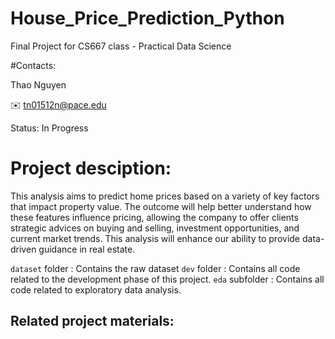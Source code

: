 # House_Price_Prediction_Python
Final Project for CS667 class - Practical Data Science

#Contacts:

Thao Nguyen

✉️ tn01512n@pace.edu

Status: In Progress

# Project desciption:

This analysis aims to predict home prices based on a variety of key factors that impact property value. The outcome will help better understand how these features influence pricing, allowing the company to offer clients strategic advices on buying and selling, investment opportunities, and current market trends. This analysis will enhance our ability to provide data-driven guidance in real estate.

`dataset` folder : Contains the raw dataset
`dev` folder : Contains all code related to the development phase of this project.
`eda` subfolder : Contains all code related to exploratory data analysis.

## Related project materials:

